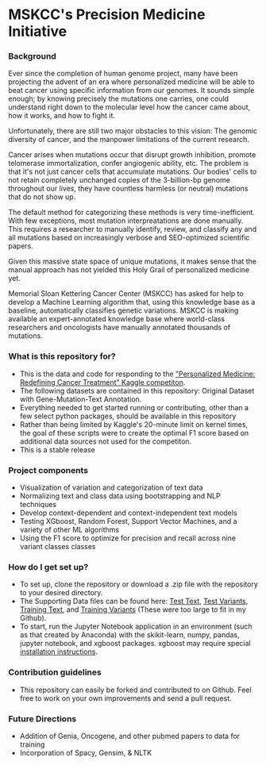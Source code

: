 # MSKCC's Precision Medicine Initiative
### Background ###

Ever since the completion of human genome project, many have been projecting the advent of an era where personalized medicine will be able to beat cancer using specific information from our genomes. It sounds simple enough; by knowing precisely the mutations one carries, one could understand right down to the molecular level how the cancer came about, how it works, and how to fight it. 

Unfortunately, there are still two major obstacles to this vision: The genomic diversity of cancer, and the manpower limitations of the current research. 

Cancer arises when mutations occur that disrupt growth inhibition, promote telomerase immortalization, confer angiogenic ability, etc. The problem is that it's not just cancer cells that accumulate mutations. Our bodies' cells to not retain completely unchanged copies of the 3-billion-bp genome throughout our lives, they have countless harmless (or neutral) mutations that do not show up.

The default method for categorizing these methods is very time-inefficient. With few exceptions, most mutation interpreatations are done manually. This requires a researcher to manually identify, review, and classify any and all mutations based on increasingly verbose and SEO-optimized scientific papers. 

Given this massive state space of unique mutations, it makes sense that the manual approach has not yielded this Holy Grail of personalized medicine yet.

Memorial Sloan Kettering Cancer Center (MSKCC) has asked for help to develop a Machine Learning algorithm that, using this knowledge base as a baseline, automatically classifies genetic variations. MSKCC is making available an expert-annotated knowledge base where world-class researchers and oncologists have manually annotated thousands of mutations.

### What is this repository for? ###
* This is the data and code for responding to the ["Personalized Medicine: Redefining Cancer Treatment" Kaggle competiton](https://www.kaggle.com/c/msk-redefining-cancer-treatment). 
* The following datasets are contained in this repository: Original Dataset with Gene-Mutation-Text Annotation.
* Everything needed to get started running or contributing, other than a few select python packages, should be available in this repository
* Rather than being limited by Kaggle's 20-minute limit on kernel times, the goal of these scripts were to create the optimal F1 score based on additional data sources not used for the competiton.
* This is a stable release

### Project components ###
* Visualization of variation and categorization of text data
* Normalizing text and class data using bootstrapping and NLP techniques
* Develop context-dependent and context-independent text models
* Testing XGboost, Random Forest, Support Vector Machines, and a variety of other ML algorithms
* Using the F1 score to optimize for precision and recall across nine variant classes classes

### How do I get set up? ###

* To set up, clone the repository or download a .zip file with the repository to your desired directory.
* The Supporting Data files can be found here: [Test Text](https://www.kaggle.com/c/msk-redefining-cancer-treatment/download/test_text.zip), [Test Variants](https://www.kaggle.com/c/msk-redefining-cancer-treatment/download/test_variants.zip), [Training Text](https://www.kaggle.com/c/msk-redefining-cancer-treatment/download/training_text.zip), and [Training Variants](https://www.kaggle.com/c/msk-redefining-cancer-treatment/download/training_variants.zip) (These were too large to fit in my Github).
* To start, run the Jupyter Notebook application in an environment (such as that created by Anaconda) with the skikit-learn, numpy, pandas, jupyter notebook, and xgboost packages. xgboost may require special [installation instructions](https://www.ibm.com/developerworks/community/blogs/jfp/entry/Installing_XGBoost_For_Anaconda_on_Windows?lang=en).

### Contribution guidelines ###

* This repository can easily be forked and contributed to on Github. Feel free to work on your own improvements and send a pull request.

### Future Directions ###
* Addition of Genia, Oncogene, and other pubmed papers to data for training
* Incorporation of Spacy, Gensim, & NLTK
